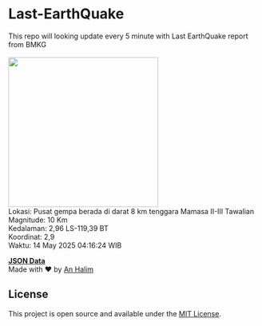 # Last-EarthQuake
This repo will looking update every 5 minute with Last EarthQuake report from BMKG
<br>
<br>
<img src="undefined" width="300"/>
<br>
Lokasi: Pusat gempa berada di darat 8 km tenggara Mamasa  II-III Tawalian <br>
Magnitude: 10 Km <br>
Kedalaman: 2,96 LS-119,39 BT <br>
Koordinat: 2,9 <br>
Waktu: 14 May 2025 04:16:24 WIB <br>

<a href="./data/data.json">**JSON Data**</a>
<br>
Made with ❤️ by <a href="https://github.com/an-halim">An Halim</a>
## License

This project is open source and available under the [MIT License](LICENSE).
